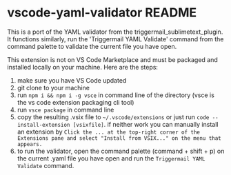 # vscode-yaml-validator README

This is a port of the YAML validator from the triggermail_sublimetext_plugin. It functions similarly, run the 'Triggermail YAML Validate' command from the command palette to validate the current file you have open.

This extension is not on VS Code Marketplace and must be packaged and installed locally on your machine. Here are the steps:

1. make sure you have VS Code updated
2. git clone to your machine
3. run `npm i && npm i -g vsce` in command line of the directory (vsce is the vs code extension packaging cli tool)
4. run `vsce package` in command line
5. copy the resulting .vsix file to `~/.vscode/extensions` or just run `code --install-extension [vsixfile]`. if neither work you can manually install an extension by ```Click the ... at the top-right corner of the Extensions pane and select "Install from VSIX..." on the menu that appears.```
6. to run the validator, open the command palette (command + shift + p) on the current .yaml file you have open and run the `Triggermail YAML Validate` command.

